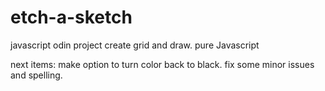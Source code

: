 # etch-a-sketch
javascript odin project
create grid and draw.
pure Javascript

next items:
make option to turn color back to black.
fix some minor issues and spelling.
